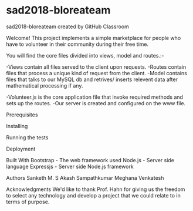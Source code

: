 # sad2018-bloreateam
sad2018-bloreateam created by GitHub Classroom

Welcome! This project implements a simple marketplace for people who have to volunteer in their community during their free time.

You will find the core files divided into views, model and routes.:-

-Views contain all files served to the client upon requests.
-Routes contain files that process a unique kind of request from the client.
-Model contains files that talks to our MySQL db and retrives/ inserts relevent data after mathematical processing if any.

-Volunteer.js is the core application file that invoke required methods and sets up the routes.
-Our server is created and configured on the www file.

Prerequisites

Installing

Running the tests

Deployment

Built With
Bootstrap - The web framework used
Node.js - Server side language
Expressjs - Server side Node.js framework


Authors
Sanketh M. S
Akash Sampathkumar
Meghana Venkatesh

Acknowledgments
We'd like to thank Prof. Hahn for giving us the freedom to select any technology and develop a project that we could relate to in terms of purpose.
